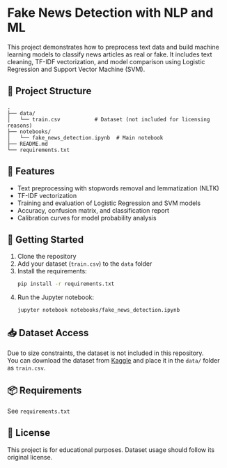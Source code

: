 # Fake News Detection with NLP and ML

This project demonstrates how to preprocess text data and build machine learning models to classify news articles as real or fake. It includes text cleaning, TF-IDF vectorization, and model comparison using Logistic Regression and Support Vector Machine (SVM).

## 📁 Project Structure

```
.
├── data/
│   └── train.csv           # Dataset (not included for licensing reasons)
├── notebooks/
│   └── fake_news_detection.ipynb  # Main notebook
├── README.md
└── requirements.txt
```

## 📌 Features

- Text preprocessing with stopwords removal and lemmatization (NLTK)
- TF-IDF vectorization
- Training and evaluation of Logistic Regression and SVM models
- Accuracy, confusion matrix, and classification report
- Calibration curves for model probability analysis

## 🚀 Getting Started

1. Clone the repository
2. Add your dataset (`train.csv`) to the `data` folder
3. Install the requirements:
   ```bash
   pip install -r requirements.txt
   ```
4. Run the Jupyter notebook:
   ```bash
   jupyter notebook notebooks/fake_news_detection.ipynb
   ```
## 📥 Dataset Access

Due to size constraints, the dataset is not included in this repository.  
You can download the dataset from [Kaggle](https://www.kaggle.com/competitions/fake-news/data) and place it in the `data/` folder as `train.csv`.

## 📦 Requirements

See `requirements.txt`

## 📜 License

This project is for educational purposes. Dataset usage should follow its original license.
